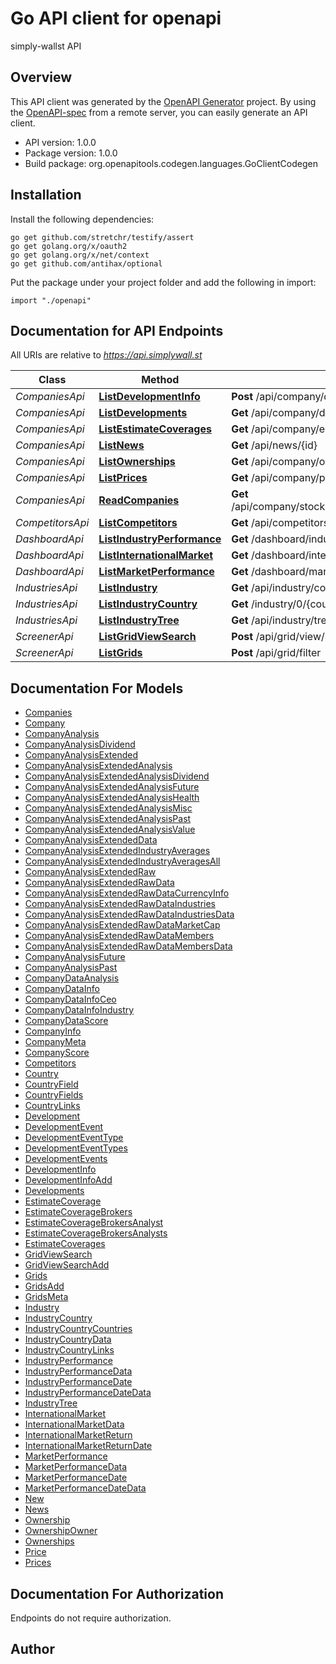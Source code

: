 # Go API client for openapi

simply-wallst API

## Overview
This API client was generated by the [OpenAPI Generator](https://openapi-generator.tech) project.  By using the [OpenAPI-spec](https://www.openapis.org/) from a remote server, you can easily generate an API client.

- API version: 1.0.0
- Package version: 1.0.0
- Build package: org.openapitools.codegen.languages.GoClientCodegen

## Installation

Install the following dependencies:

```shell
go get github.com/stretchr/testify/assert
go get golang.org/x/oauth2
go get golang.org/x/net/context
go get github.com/antihax/optional
```

Put the package under your project folder and add the following in import:

```golang
import "./openapi"
```

## Documentation for API Endpoints

All URIs are relative to *https://api.simplywall.st*

Class | Method | HTTP request | Description
------------ | ------------- | ------------- | -------------
*CompaniesApi* | [**ListDevelopmentInfo**](docs/CompaniesApi.md#listdevelopmentinfo) | **Post** /api/company/developments/info | 
*CompaniesApi* | [**ListDevelopments**](docs/CompaniesApi.md#listdevelopments) | **Get** /api/company/developments/{id} | 
*CompaniesApi* | [**ListEstimateCoverages**](docs/CompaniesApi.md#listestimatecoverages) | **Get** /api/company/estimates/coverage/{id} | 
*CompaniesApi* | [**ListNews**](docs/CompaniesApi.md#listnews) | **Get** /api/news/{id} | 
*CompaniesApi* | [**ListOwnerships**](docs/CompaniesApi.md#listownerships) | **Get** /api/company/ownership/shareholders/{id} | 
*CompaniesApi* | [**ListPrices**](docs/CompaniesApi.md#listprices) | **Get** /api/company/price/{id} | 
*CompaniesApi* | [**ReadCompanies**](docs/CompaniesApi.md#readcompanies) | **Get** /api/company/stocks/{exchange}/{sector}/{ticker}/{company} | 
*CompetitorsApi* | [**ListCompetitors**](docs/CompetitorsApi.md#listcompetitors) | **Get** /api/competitors/{id} | 
*DashboardApi* | [**ListIndustryPerformance**](docs/DashboardApi.md#listindustryperformance) | **Get** /dashboard/industry-performance/{country} | 
*DashboardApi* | [**ListInternationalMarket**](docs/DashboardApi.md#listinternationalmarket) | **Get** /dashboard/international-markets | 
*DashboardApi* | [**ListMarketPerformance**](docs/DashboardApi.md#listmarketperformance) | **Get** /dashboard/market-performance/{country} | 
*IndustriesApi* | [**ListIndustry**](docs/IndustriesApi.md#listindustry) | **Get** /api/industry/company/{id} | 
*IndustriesApi* | [**ListIndustryCountry**](docs/IndustriesApi.md#listindustrycountry) | **Get** /industry/0/{country} | 
*IndustriesApi* | [**ListIndustryTree**](docs/IndustriesApi.md#listindustrytree) | **Get** /api/industry/tree | 
*ScreenerApi* | [**ListGridViewSearch**](docs/ScreenerApi.md#listgridviewsearch) | **Post** /api/grid/view/search | 
*ScreenerApi* | [**ListGrids**](docs/ScreenerApi.md#listgrids) | **Post** /api/grid/filter | 


## Documentation For Models

 - [Companies](docs/Companies.md)
 - [Company](docs/Company.md)
 - [CompanyAnalysis](docs/CompanyAnalysis.md)
 - [CompanyAnalysisDividend](docs/CompanyAnalysisDividend.md)
 - [CompanyAnalysisExtended](docs/CompanyAnalysisExtended.md)
 - [CompanyAnalysisExtendedAnalysis](docs/CompanyAnalysisExtendedAnalysis.md)
 - [CompanyAnalysisExtendedAnalysisDividend](docs/CompanyAnalysisExtendedAnalysisDividend.md)
 - [CompanyAnalysisExtendedAnalysisFuture](docs/CompanyAnalysisExtendedAnalysisFuture.md)
 - [CompanyAnalysisExtendedAnalysisHealth](docs/CompanyAnalysisExtendedAnalysisHealth.md)
 - [CompanyAnalysisExtendedAnalysisMisc](docs/CompanyAnalysisExtendedAnalysisMisc.md)
 - [CompanyAnalysisExtendedAnalysisPast](docs/CompanyAnalysisExtendedAnalysisPast.md)
 - [CompanyAnalysisExtendedAnalysisValue](docs/CompanyAnalysisExtendedAnalysisValue.md)
 - [CompanyAnalysisExtendedData](docs/CompanyAnalysisExtendedData.md)
 - [CompanyAnalysisExtendedIndustryAverages](docs/CompanyAnalysisExtendedIndustryAverages.md)
 - [CompanyAnalysisExtendedIndustryAveragesAll](docs/CompanyAnalysisExtendedIndustryAveragesAll.md)
 - [CompanyAnalysisExtendedRaw](docs/CompanyAnalysisExtendedRaw.md)
 - [CompanyAnalysisExtendedRawData](docs/CompanyAnalysisExtendedRawData.md)
 - [CompanyAnalysisExtendedRawDataCurrencyInfo](docs/CompanyAnalysisExtendedRawDataCurrencyInfo.md)
 - [CompanyAnalysisExtendedRawDataIndustries](docs/CompanyAnalysisExtendedRawDataIndustries.md)
 - [CompanyAnalysisExtendedRawDataIndustriesData](docs/CompanyAnalysisExtendedRawDataIndustriesData.md)
 - [CompanyAnalysisExtendedRawDataMarketCap](docs/CompanyAnalysisExtendedRawDataMarketCap.md)
 - [CompanyAnalysisExtendedRawDataMembers](docs/CompanyAnalysisExtendedRawDataMembers.md)
 - [CompanyAnalysisExtendedRawDataMembersData](docs/CompanyAnalysisExtendedRawDataMembersData.md)
 - [CompanyAnalysisFuture](docs/CompanyAnalysisFuture.md)
 - [CompanyAnalysisPast](docs/CompanyAnalysisPast.md)
 - [CompanyDataAnalysis](docs/CompanyDataAnalysis.md)
 - [CompanyDataInfo](docs/CompanyDataInfo.md)
 - [CompanyDataInfoCeo](docs/CompanyDataInfoCeo.md)
 - [CompanyDataInfoIndustry](docs/CompanyDataInfoIndustry.md)
 - [CompanyDataScore](docs/CompanyDataScore.md)
 - [CompanyInfo](docs/CompanyInfo.md)
 - [CompanyMeta](docs/CompanyMeta.md)
 - [CompanyScore](docs/CompanyScore.md)
 - [Competitors](docs/Competitors.md)
 - [Country](docs/Country.md)
 - [CountryField](docs/CountryField.md)
 - [CountryFields](docs/CountryFields.md)
 - [CountryLinks](docs/CountryLinks.md)
 - [Development](docs/Development.md)
 - [DevelopmentEvent](docs/DevelopmentEvent.md)
 - [DevelopmentEventType](docs/DevelopmentEventType.md)
 - [DevelopmentEventTypes](docs/DevelopmentEventTypes.md)
 - [DevelopmentEvents](docs/DevelopmentEvents.md)
 - [DevelopmentInfo](docs/DevelopmentInfo.md)
 - [DevelopmentInfoAdd](docs/DevelopmentInfoAdd.md)
 - [Developments](docs/Developments.md)
 - [EstimateCoverage](docs/EstimateCoverage.md)
 - [EstimateCoverageBrokers](docs/EstimateCoverageBrokers.md)
 - [EstimateCoverageBrokersAnalyst](docs/EstimateCoverageBrokersAnalyst.md)
 - [EstimateCoverageBrokersAnalysts](docs/EstimateCoverageBrokersAnalysts.md)
 - [EstimateCoverages](docs/EstimateCoverages.md)
 - [GridViewSearch](docs/GridViewSearch.md)
 - [GridViewSearchAdd](docs/GridViewSearchAdd.md)
 - [Grids](docs/Grids.md)
 - [GridsAdd](docs/GridsAdd.md)
 - [GridsMeta](docs/GridsMeta.md)
 - [Industry](docs/Industry.md)
 - [IndustryCountry](docs/IndustryCountry.md)
 - [IndustryCountryCountries](docs/IndustryCountryCountries.md)
 - [IndustryCountryData](docs/IndustryCountryData.md)
 - [IndustryCountryLinks](docs/IndustryCountryLinks.md)
 - [IndustryPerformance](docs/IndustryPerformance.md)
 - [IndustryPerformanceData](docs/IndustryPerformanceData.md)
 - [IndustryPerformanceDate](docs/IndustryPerformanceDate.md)
 - [IndustryPerformanceDateData](docs/IndustryPerformanceDateData.md)
 - [IndustryTree](docs/IndustryTree.md)
 - [InternationalMarket](docs/InternationalMarket.md)
 - [InternationalMarketData](docs/InternationalMarketData.md)
 - [InternationalMarketReturn](docs/InternationalMarketReturn.md)
 - [InternationalMarketReturnDate](docs/InternationalMarketReturnDate.md)
 - [MarketPerformance](docs/MarketPerformance.md)
 - [MarketPerformanceData](docs/MarketPerformanceData.md)
 - [MarketPerformanceDate](docs/MarketPerformanceDate.md)
 - [MarketPerformanceDateData](docs/MarketPerformanceDateData.md)
 - [New](docs/New.md)
 - [News](docs/News.md)
 - [Ownership](docs/Ownership.md)
 - [OwnershipOwner](docs/OwnershipOwner.md)
 - [Ownerships](docs/Ownerships.md)
 - [Price](docs/Price.md)
 - [Prices](docs/Prices.md)


## Documentation For Authorization

 Endpoints do not require authorization.



## Author



